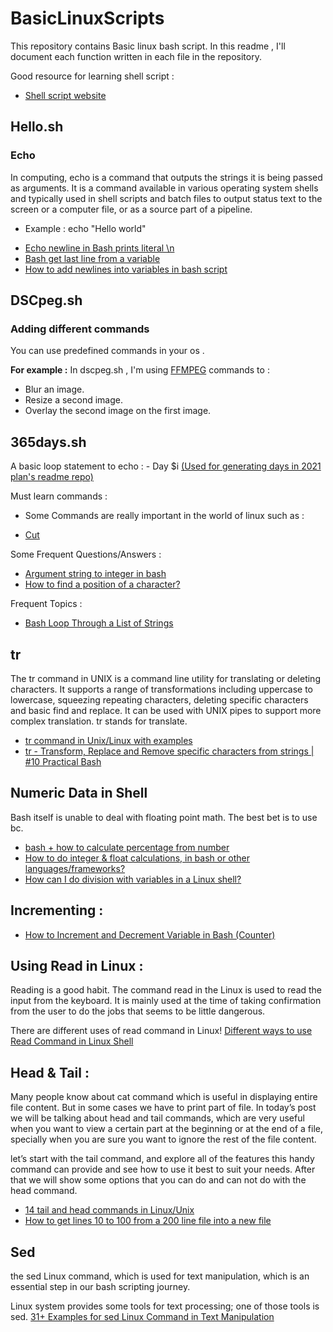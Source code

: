 # BasicLinuxScripts

This repository contains Basic linux bash script.
In this readme , I'll document each function written in each file in the repository.

Good resource for learning shell script :
- [Shell script website](https://www.shellscript.sh/)

## Hello.sh

### Echo
In computing, echo is a command that outputs the strings it is being passed as arguments. 
It is a command available in various operating system shells 
and typically used in shell scripts and batch files to output status text to the screen or a computer file, or as a source part of a pipeline.

* Example :
echo "Hello world"

- [Echo newline in Bash prints literal \n](https://stackoverflow.com/questions/8467424/echo-newline-in-bash-prints-literal-n)
- [Bash get last line from a variable](https://stackoverflow.com/questions/39615142/bash-get-last-line-from-a-variable)
- [How to add newlines into variables in bash script](https://unix.stackexchange.com/questions/20035/how-to-add-newlines-into-variables-in-bash-script)

## DSCpeg.sh

### Adding different commands 

You can use predefined commands in your os . 

**For example :**
In dscpeg.sh , I'm using [FFMPEG](https://ffmpeg.org/) commands to :

 - Blur an image.
 - Resize a second image.
 - Overlay the second image on the first image.
 
## 365days.sh

A basic loop statement to echo : - Day $i [(Used for generating days in 2021 plan's readme repo)](https://github.com/MeitanteiAshour/2021Plan#daily-problem-solving-challenges)

Must learn commands : 
* Some Commands are really important in the world of linux such as :
- [Cut](https://www.geeksforgeeks.org/cut-command-linux-examples/)

Some Frequent Questions/Answers :
- [Argument string to integer in bash](https://unix.stackexchange.com/questions/232384/argument-string-to-integer-in-bash/232386)
- [How to find a position of a character?](https://unix.stackexchange.com/questions/153339/how-to-find-a-position-of-a-character)

Frequent Topics :
- [Bash Loop Through a List of Strings](https://linuxhint.com/bash_loop_list_strings/)

## tr

The tr command in UNIX is a command line utility for translating or deleting characters. It supports a range of transformations including uppercase to lowercase, squeezing repeating characters, deleting specific characters and basic find and replace. It can be used with UNIX pipes to support more complex translation. tr stands for translate.
- [tr command in Unix/Linux with examples](https://www.geeksforgeeks.org/tr-command-in-unix-linux-with-examples/#:~:text=The%20tr%20command%20in%20UNIX,to%20support%20more%20complex%20translation.)
- [tr - Transform, Replace and Remove specific characters from strings | #10 Practical Bash](https://www.youtube.com/watch?v=nyoZ8VeMEq0)


## Numeric Data in Shell 
Bash itself is unable to deal with floating point math. The best bet is to use bc.

- [bash + how to calculate percentage from number](https://unix.stackexchange.com/questions/421083/bash-how-to-calculate-percentage-from-number)
- [How to do integer & float calculations, in bash or other languages/frameworks?](https://unix.stackexchange.com/questions/40786/how-to-do-integer-float-calculations-in-bash-or-other-languages-frameworks)
- [How can I do division with variables in a Linux shell?](https://stackoverflow.com/questions/18093871/how-can-i-do-division-with-variables-in-a-linux-shell)

## Incrementing :
- [How to Increment and Decrement Variable in Bash (Counter)](https://linuxize.com/post/bash-increment-decrement-variable/)

## Using Read in Linux :

Reading is a good habit.
The command read in the Linux is used to read the input from the keyboard. It is mainly used at the time of taking confirmation from the user to do the jobs that seems to be little dangerous.

There are different uses of read command in Linux!
[Different ways to use Read Command in Linux Shell](https://blackode.medium.com/read-command-linux-shell-ee84a45591f5)

## Head & Tail :
Many people know about cat command which is useful in displaying entire file content. But in some cases we have to print part of file. In today’s post we will be talking about head and tail commands, which are very useful when you want to view a certain part at the beginning or at the end of a file, specially when you are sure you want to ignore the rest of the file content.

let’s start with the tail command, and explore all of the features this handy command can provide and see how to use it best to suit your needs. After that we will show some options that you can do and can not do with the head command.

- [14 tail and head commands in Linux/Unix](https://www.linux.com/training-tutorials/14-tail-and-head-commands-linuxunix/)
- [How to get lines 10 to 100 from a 200 line file into a new file](https://unix.stackexchange.com/questions/138398/how-to-get-lines-10-to-100-from-a-200-line-file-into-a-new-file)

## Sed
the sed Linux command, which is used for text manipulation, which is an essential step in our bash scripting journey.

Linux system provides some tools for text processing; one of those tools is sed.
[31+ Examples for sed Linux Command in Text Manipulation](https://likegeeks.com/sed-linux/)
